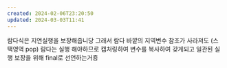 ```yaml
---
created: 2024-02-06T23:20:50
updated: 2024-03-03T11:41
---
```

람다식은 지연실행을 보장해줍니당
그래서 람다 바깥의 지역변수 참조가 사라져도 (스택영역 pop)
람다는 실행 해야하므로 캡처링하여 변수를 복사하여 갖게되고 일관된 실행 보장을 위해 final로 선언하는거죵